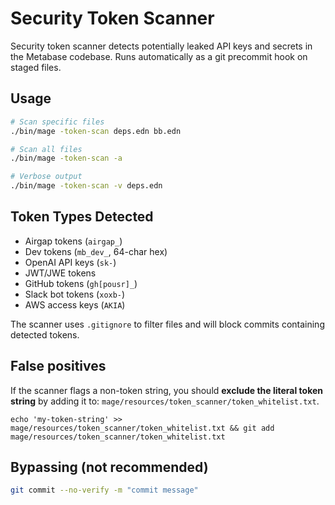 # Security Token Scanner

Security token scanner detects potentially leaked API keys and secrets in the Metabase codebase. Runs automatically as a git precommit hook on staged files.

## Usage

```bash
# Scan specific files
./bin/mage -token-scan deps.edn bb.edn

# Scan all files
./bin/mage -token-scan -a

# Verbose output
./bin/mage -token-scan -v deps.edn
```

## Token Types Detected

- Airgap tokens (`airgap_`)
- Dev tokens (`mb_dev_`, 64-char hex)
- OpenAI API keys (`sk-`)
- JWT/JWE tokens
- GitHub tokens (`gh[pousr]_`)
- Slack bot tokens (`xoxb-`)
- AWS access keys (`AKIA`)

The scanner uses `.gitignore` to filter files and will block commits containing detected tokens.

## False positives

If the scanner flags a non-token string, you should **exclude the literal token string** by adding it to: `mage/resources/token_scanner/token_whitelist.txt`.

```
echo 'my-token-string' >> mage/resources/token_scanner/token_whitelist.txt && git add mage/resources/token_scanner/token_whitelist.txt
```

## Bypassing (not recommended)

```bash
git commit --no-verify -m "commit message"
```

